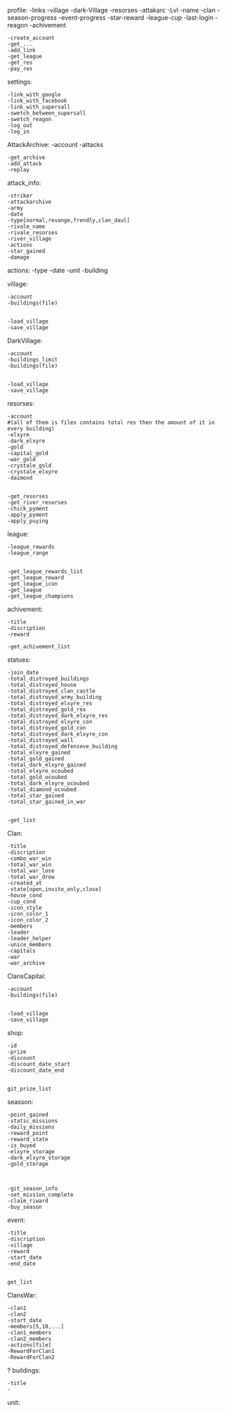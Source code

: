 profile:
    -links
    -village
    -dark-Village
    -resorses
    -attakarc
    -Lvl
    -name
    -clan
    -season-progress
    -event-progress
    -star-reward
    -league-cup
    -last-login
    -reagon
    -achivement



    -create_account
    -get_...
    -add_link
    -get_league
    -get_res
    -pay_res



settings:
    

    -link_with_google
    -link_with_facebook
    -link_with_supersall
    -swetch_between_supersall
    -swetch_reagon
    -log_out
    -log_in



AttackArchive:
    -account
    -attacks


    -get_archive
    -add_attack
    -replay


attack_info:

    -striker
    -attackarchive
    -army
    -date
    -type[normal,revange,frendly,clan_daul]
    -rivale_name
    -rivale_resorses
    -river_village
    -actions
    -star_gained
    -damage


actions:
    -type
    -date
    -unit
    -building



village:

    -account
    -buildings(file)


    -load_village
    -save_village



DarkVillage:

    -account
    -buildings_limit
    -buildings(file)


    -load_village
    -save_village
    


resorses:

    -account
    #(all of them is files contains total res then the amount of it in every building)
    -elxyre
    -dark_elxyre
    -gold
    -capital_gold
    -war_gold
    -crystale_gold
    -crystale_elxyre
    -daimond


    -get_resorses
    -get_river_resorses
    -chick_pyment
    -apply_pyment
    -apply_puying
    


league:

    -league_rewards
    -league_range


    -get_league_rewards_list
    -get_league_reward
    -get_league_icon
    -get_league
    -get_league_champions


achivement:

    -title
    -discription
    -reward

    -get_achivement_list


statues:

    -join_date
    -total_distroyed_buildings
    -total_distroyed_house
    -total_distroyed_clan_castle
    -total_distroyed_army_building
    -total_distroyed_elxyre_res
    -total_distroyed_gold_res
    -total_distroyed_dark_elxyre_res
    -total_distroyed_elxyre_con
    -total_distroyed_gold_con
    -total_distroyed_dark_elxyre_con
    -total_distroyed_wall
    -total_distroyed_defenseve_building
    -total_elxyre_gained
    -total_gold_gained
    -total_dark_elxyre_gained
    -total_elxyre_ocoubed
    -total_gold_ocoubed
    -total_dark_elxyre_ocoubed
    -total_diamond_ocoubed
    -total_star_gained
    -total_star_gained_in_war


    -get_list



Clan:

    -title
    -discription
    -combo_war_win
    -total_war_win
    -total_war_lose
    -total_war_drow
    -created_at
    -state[open,invite_only,close]
    -house_cond
    -cup_cond
    -icon_style
    -icon_color_1
    -icon_color_2
    -members
    -leader
    -leader_helper
    -unice_members
    -capitals
    -war
    -war_archive



ClansCapital:

    -account
    -buildings(file)


    -load_village
    -save_village




shop:

    -id
    -prize
    -discount
    -discount_date_start
    -discount_date_end


    git_prize_list


seasson:

    -point_gained
    -static_missions
    -daily_missions
    -reward_point
    -reward_state
    -is_buyed
    -elxyre_storage
    -dark_elxyre_storage
    -gold_storage



    -git_season_info
    -set_mission_complete
    -claim_riward
    -buy_season


event:

    -title
    -discription
    -village
    -reward
    -start_date
    -end_date


    get_list


ClansWar:

    
    -clan1
    -clan2
    -start_date
    -members[5,10,...]
    -clan1_members
    -clan2_members
    -actions[file]
    -RewardForClan1
    -RewardForClan2



?
buildings:

    -title
    -


unit:

